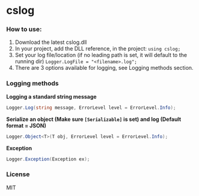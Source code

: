cslog
===

### How to use:
1. Download the latest cslog.dll
2. In your project, add the DLL reference, in the project: `using cslog;`
3. Set your log file/location (if no leading path is set, it will default to the running dir)
`Logger.LogFile = "<filename>.log";`
4. There are 3 options available for logging, see Logging methods section.


### Logging methods
**Logging a standard string message**
```cs
Logger.Log(string message, ErrorLevel level = ErrorLevel.Info);
```

**Serialize an object (Make sure `[Serializable]` is set) and log (Default format = JSON)**
```cs
Logger.Object<T>(T obj, ErrorLevel level = ErrorLevel.Info);
```

**Exception**
```cs
Logger.Exception(Exception ex);
```

### License
MIT

